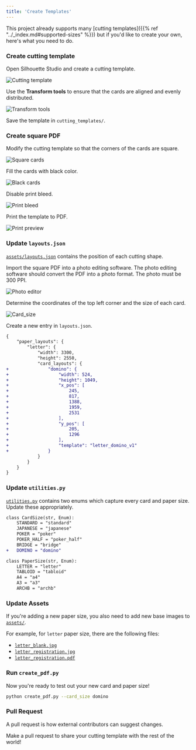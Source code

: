 ```yaml
---
title: 'Create Templates'
---
```


This project already supports many [cutting templates]({{% ref "../_index.md#supported-sizes" %}}) but if you'd like to create your own, here's what you need to do.

### Create cutting template

Open Silhouette Studio and create a cutting template.

![Cutting template](/images/cutting_template_domino.png)

Use the **Transform tools** to ensure that the cards are aligned and evenly distributed.

![Transform tools](/images/transform_tools.png)

Save the template in `cutting_templates/`.

### Create square PDF

Modify the cutting template so that the corners of the cards are square.

![Square cards](/images/square_cards.png)

Fill the cards with black color.

![Black cards](/images/black_cards.png)

Disable print bleed. 

![Print bleed](/images/print_bleed.png)

Print the template to PDF.

![Print preview](/images/print_preview.png)

### Update `layouts.json`

[`assets/layouts.json`](https://github.com/Alan-Cha/silhouette-card-maker/blob/main/assets/layouts.json) contains the position of each cutting shape.

Import the square PDF into a photo editing software. The photo editing software should convert the PDF into a photo format. The photo must be 300 PPI.

![Photo editor](/images/photo_editor.png)

Determine the coordinates of the top left corner and the size of each card.

![Card_size](/images/card_size.png)

Create a new entry in `layouts.json`.

```diff
{
    "paper_layouts": {
        "letter": {
            "width": 3300,
            "height": 2550,
            "card_layouts": {
+               "domino": {
+                   "width": 524,
+                   "height": 1049,
+                   "x_pos": [
+                       245,
+                       817,
+                       1388,
+                       1959,
+                       2531
+                   ],
+                   "y_pos": [
+                       205,
+                       1296
+                   ],
+                   "template": "letter_domino_v1"
+               }
            }
        }
    }
}
```

### Update `utilities.py`

[`utilities.py`](https://github.com/Alan-Cha/silhouette-card-maker/blob/main/utilities.py) contains two enums which capture every card and paper size. Update these appropriately.

```diff
class CardSize(str, Enum):
    STANDARD = "standard"
    JAPANESE = "japanese"
    POKER = "poker"
    POKER_HALF = "poker_half"
    BRIDGE = "bridge"
+   DOMINO = "domino"    

class PaperSize(str, Enum):
    LETTER = "letter"
    TABLOID = "tabloid"
    A4 = "a4"
    A3 = "a3"
    ARCHB = "archb"
```

### Update Assets

If you're adding a new paper size, you also need to add new base images to [`assets/`](https://github.com/Alan-Cha/silhouette-card-maker/tree/main/assets).

For example, for `letter` paper size, there are the following files:
* [`letter_blank.jpg`](https://github.com/Alan-Cha/silhouette-card-maker/blob/main/assets/letter_blank.jpg)
* [`letter_registration.jpg`](https://github.com/Alan-Cha/silhouette-card-maker/blob/main/assets/letter_registration.jpg)
* [`letter_registration.pdf`](https://github.com/Alan-Cha/silhouette-card-maker/blob/main/assets/letter_registration.pdf)

### Run `create_pdf.py`

Now you're ready to test out your new card and paper size!

```sh
python create_pdf.py --card_size domino
```

### Pull Request

A pull request is how external contributors can suggest changes.

Make a pull request to share your cutting template with the rest of the world!